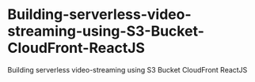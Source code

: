 # Building-serverless-video-streaming-using-S3-Bucket-CloudFront-ReactJS
Building serverless video-streaming using S3 Bucket CloudFront ReactJS
